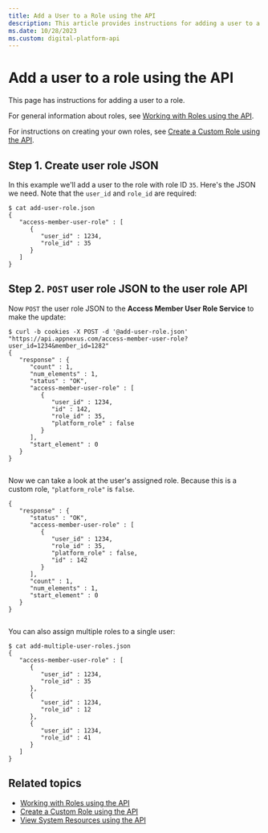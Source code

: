 ```yaml
---
title: Add a User to a Role using the API
description: This article provides instructions for adding a user to a role using the API.
ms.date: 10/28/2023
ms.custom: digital-platform-api
---
```


# Add a user to a role using the API

This page has instructions for adding a user to a role.

For general information about roles, see [Working with Roles using the API](./working-with-roles-using-the-api.md).

For instructions on creating your own roles, see [Create a Custom Role using the API](./create-a-custom-role-using-the-api.md).

## Step 1. Create user role JSON

In this example we'll add a user to the role with role ID `35`. Here's the JSON we need. Note that the `user_id` and `role_id` are required:

```
$ cat add-user-role.json
{
   "access-member-user-role" : [
      {
         "user_id" : 1234,
         "role_id" : 35
      }
   ]
}
```

## Step 2. `POST` user role JSON to the user role API

Now `POST` the user role JSON to the **Access Member User Role Service** to make the update:

```
$ curl -b cookies -X POST -d '@add-user-role.json' "https://api.appnexus.com/access-member-user-role?user_id=1234&member_id=1282" 
{
   "response" : {
      "count" : 1,
      "num_elements" : 1,
      "status" : "OK",
      "access-member-user-role" : [
         {
            "user_id" : 1234,
            "id" : 142,
            "role_id" : 35,
            "platform_role" : false
         }
      ],
      "start_element" : 0
   }
}
      
```

Now we can take a look at the user's assigned role. Because this is a custom role, `"platform_role"` is `false`.

```
{
   "response" : {
      "status" : "OK",
      "access-member-user-role" : [
         {
            "user_id" : 1234,
            "role_id" : 35,
            "platform_role" : false,
            "id" : 142
         }
      ],
      "count" : 1,
      "num_elements" : 1,
      "start_element" : 0
   }
}
      
```
  
You can also assign multiple roles to a single user:

```
$ cat add-multiple-user-roles.json
{
   "access-member-user-role" : [
      {
         "user_id" : 1234,
         "role_id" : 35
      },
      {
         "user_id" : 1234,
         "role_id" : 12
      },
      {
         "user_id" : 1234,
         "role_id" : 41
      }
   ]
}
```

## Related topics

- [Working with Roles using the API](./working-with-roles-using-the-api.md)
- [Create a Custom Role using the API](./create-a-custom-role-using-the-api.md)
- [View System Resources using the API](./view-system-resources-using-the-api.md)
